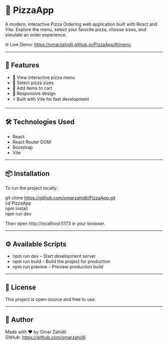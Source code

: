 # 🍕 PizzaApp

A modern, interactive Pizza Ordering web application built with React and Vite. Explore the menu, select your favorite pizza, choose sizes, and simulate an order experience.

🌐 Live Demo: https://omarzahidli.github.io/PizzaApp/#/menu

---

## 🚀 Features

- 🧾 View interactive pizza menu  
- 📏 Select pizza sizes  
- 🛒 Add items to cart  
- 📱 Responsive design  
- ⚡ Built with Vite for fast development  

---

## 🛠️ Technologies Used

- React  
- React Router DOM  
- Bootstrap  
- Vite  

---

## 📦 Installation

To run the project locally:

git clone https://github.com/omarzahidli/PizzaApp.git  
cd PizzaApp  
npm install  
npm run dev  

Then open http://localhost:5173 in your browser.

---

## ⚙️ Available Scripts

- npm run dev – Start development server  
- npm run build – Build the project for production  
- npm run preview – Preview production build  

---

## 📝 License

This project is open-source and free to use.

---

## 👤 Author

Made with ❤️ by Omar Zahidli  
GitHub: https://github.com/omarzahidli
